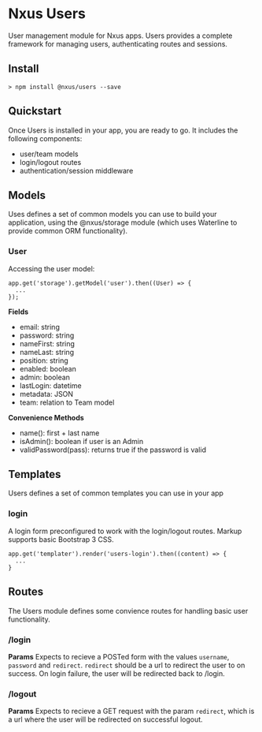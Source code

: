 # Nxus Users
User management module for Nxus apps.  Users provides a complete framework for managing users, authenticating routes and sessions.

## Install

```
> npm install @nxus/users --save
```

## Quickstart

Once Users is installed in your app, you are ready to go.  It includes the following components:

* user/team models
* login/logout routes
* authentication/session middleware

## Models
Uses defines a set of common models you can use to build your application, using the @nxus/storage module (which uses Waterline to provide common ORM functionality).

### User

Accessing the user model:

```
app.get('storage').getModel('user').then((User) => {
  ...
});
```

**Fields**
* email: string
* password: string
* nameFirst: string
* nameLast: string
* position: string
* enabled: boolean
* admin: boolean
* lastLogin: datetime
* metadata: JSON
* team: relation to Team model

**Convenience Methods**
* name(): first + last name
* isAdmin(): boolean if user is an Admin
* validPassword(pass): returns true if the password is valid

## Templates
Users defines a set of common templates you can use in your app

### login
A login form preconfigured to work with the login/logout routes. Markup supports basic Bootstrap 3 CSS.

```
app.get('templater').render('users-login').then((content) => {
  ...
}
```

## Routes
The Users module defines some convience routes for handling basic user functionality.

### /login

**Params**
Expects to recieve a POSTed form with the values `username`, `password` and `redirect`. `redirect` should be a url to redirect the user to on success.  On login failure, the user will be redirected back to /login.

### /logout

**Params**
Expects to recieve a GET request with the param `redirect`, which is a url where the user will be redirected on successful logout.

